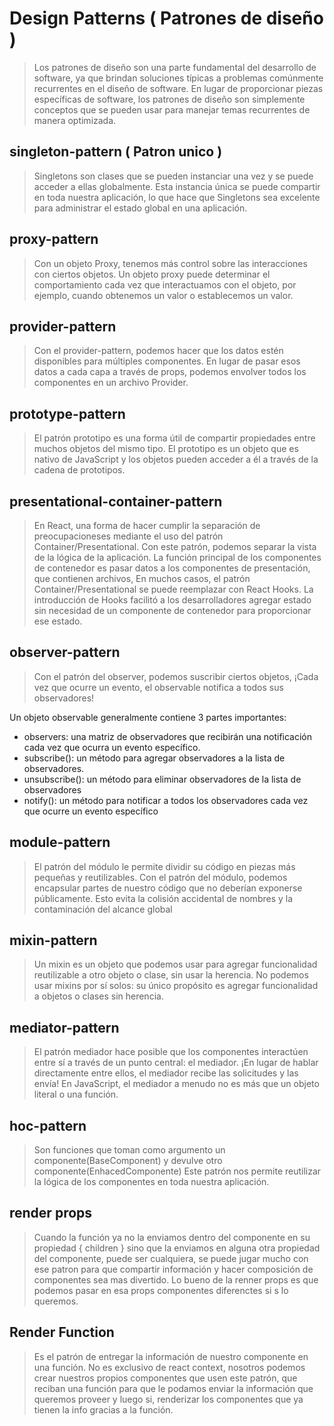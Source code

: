 # Design Patterns ( Patrones de diseño )
  > Los patrones de diseño son una parte fundamental del desarrollo de software, ya que brindan soluciones típicas a problemas comúnmente recurrentes en el diseño de software. En lugar de proporcionar piezas específicas de software, los patrones de diseño son simplemente conceptos que se pueden usar para manejar temas recurrentes de manera optimizada.

## singleton-pattern ( Patron unico ) 
  > Singletons son clases que se pueden instanciar una vez y se puede acceder a ellas globalmente. Esta instancia única se puede compartir en toda nuestra aplicación, lo que hace que Singletons sea excelente para administrar el estado global en una aplicación.

## proxy-pattern
  > Con un objeto Proxy, tenemos más control sobre las interacciones con ciertos objetos. Un objeto proxy puede determinar el comportamiento cada vez que interactuamos con el objeto, por ejemplo, cuando obtenemos un valor o establecemos un valor.

## provider-pattern
  > Con el provider-pattern, podemos hacer que los datos estén disponibles para múltiples componentes. En lugar de pasar esos datos a cada capa a través de props, podemos envolver todos los componentes en un archivo Provider. 

## prototype-pattern 
  > El patrón prototipo es una forma útil de compartir propiedades entre muchos objetos del mismo tipo. El prototipo es un objeto que es nativo de JavaScript y los objetos pueden acceder a él a través de la cadena de prototipos.

## presentational-container-pattern
  > En React, una forma de hacer cumplir la separación de preocupacioneses mediante el uso del patrón Container/Presentational. Con este patrón, podemos separar la vista de la lógica de la aplicación. La función principal de los componentes de contenedor es pasar datos a los componentes de presentación, que contienen archivos, En muchos casos, el patrón Container/Presentational se puede reemplazar con React Hooks. La introducción de Hooks facilitó a los desarrolladores agregar estado sin necesidad de un componente de contenedor para proporcionar ese estado.

## observer-pattern
  > Con el patrón del observer, podemos suscribir ciertos objetos, ¡Cada vez que ocurre un evento, el observable notifica a todos sus observadores!
  
  Un objeto observable generalmente contiene 3 partes importantes:

  * observers: una matriz de observadores que recibirán una notificación cada vez que ocurra un evento específico.
  * subscribe(): un método para agregar observadores a la lista de observadores.
  * unsubscribe(): un método para eliminar observadores de la lista de observadores
  * notify(): un método para notificar a todos los observadores cada vez que ocurre un evento específico

## module-pattern
  > El patrón del módulo le permite dividir su código en piezas más pequeñas y reutilizables.
  Con el patrón del módulo, podemos encapsular partes de nuestro código que no deberían exponerse públicamente. Esto evita la colisión accidental de nombres y la contaminación del alcance global

## mixin-pattern 
  > Un mixin es un objeto que podemos usar para agregar funcionalidad reutilizable a otro objeto o clase, sin usar la herencia. No podemos usar mixins por sí solos: su único propósito es agregar funcionalidad a objetos o clases sin herencia.

## mediator-pattern
  > El patrón mediador hace posible que los componentes interactúen entre sí a través de un punto central: el mediador. ¡En lugar de hablar directamente entre ellos, el mediador recibe las solicitudes y las envía! En JavaScript, el mediador a menudo no es más que un objeto literal o una función.

## hoc-pattern
  > Son funciones que toman como argumento un componente(BaseComponent) y devulve otro componente(EnhacedComponente)
    Este patrón nos permite reutilizar la lógica de los componentes en toda nuestra aplicación.

## render props
  > Cuando la función ya no la enviamos dentro del componente en su propiedad { children } sino que la enviamos en alguna otra propiedad del componente, puede ser cualquiera, se puede jugar mucho con ese patron para que compartir información y hacer composición de componentes sea mas divertido.
  Lo bueno de la renner props es que podemos pasar en esa props componentes diferenctes si s lo queremos.

##  Render Function
  > Es el patrón de entregar la información de nuestro componente en una función. No es exclusivo de react context, nosotros podemos crear nuestros propios componentes que usen este patrón, que reciban una función para que le podamos enviar la información que queremos proveer y luego si, renderizar los componentes que ya tienen la info gracias a la función.
